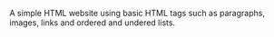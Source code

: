 A simple HTML website using basic HTML tags such as paragraphs, images, links and ordered and undered lists.